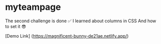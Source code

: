 # myteampage
The second challenge is done ✅  I learned about columns in CSS  And how to set it 😎

[Demo Link] (https://magnificent-bunny-de21ae.netlify.app/)
